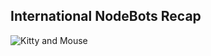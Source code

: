 ## International NodeBots Recap

![Kitty and Mouse](http://blog.somewhatabstract.com/wp-content/uploads/2015/07/catandmouse.jpg)